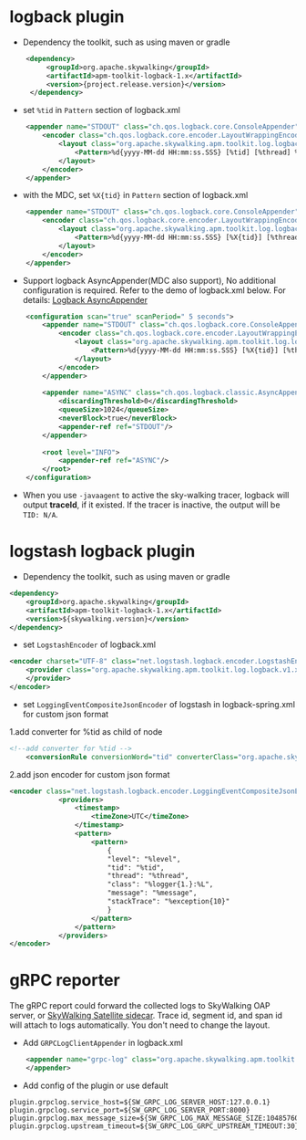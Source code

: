 # logback plugin
* Dependency the toolkit, such as using maven or gradle
```xml
    <dependency>
         <groupId>org.apache.skywalking</groupId>
         <artifactId>apm-toolkit-logback-1.x</artifactId>
         <version>{project.release.version}</version>
     </dependency>
```

* set `%tid` in `Pattern` section of logback.xml
```xml
    <appender name="STDOUT" class="ch.qos.logback.core.ConsoleAppender">
        <encoder class="ch.qos.logback.core.encoder.LayoutWrappingEncoder">
            <layout class="org.apache.skywalking.apm.toolkit.log.logback.v1.x.TraceIdPatternLogbackLayout">
                <Pattern>%d{yyyy-MM-dd HH:mm:ss.SSS} [%tid] [%thread] %-5level %logger{36} -%msg%n</Pattern>
            </layout>
        </encoder>
    </appender>
```

* with the MDC, set `%X{tid}` in `Pattern` section of logback.xml
```xml
    <appender name="STDOUT" class="ch.qos.logback.core.ConsoleAppender">
        <encoder class="ch.qos.logback.core.encoder.LayoutWrappingEncoder">
            <layout class="org.apache.skywalking.apm.toolkit.log.logback.v1.x.mdc.TraceIdMDCPatternLogbackLayout">
                <Pattern>%d{yyyy-MM-dd HH:mm:ss.SSS} [%X{tid}] [%thread] %-5level %logger{36} -%msg%n</Pattern>
            </layout>
        </encoder>
    </appender>
```


* Support logback AsyncAppender(MDC also support), No additional configuration is required. Refer to the demo of logback.xml below. For details: [Logback AsyncAppender](https://logback.qos.ch/manual/appenders.html#AsyncAppender)
```xml
    <configuration scan="true" scanPeriod=" 5 seconds">
        <appender name="STDOUT" class="ch.qos.logback.core.ConsoleAppender">
            <encoder class="ch.qos.logback.core.encoder.LayoutWrappingEncoder">
                <layout class="org.apache.skywalking.apm.toolkit.log.logback.v1.x.mdc.TraceIdMDCPatternLogbackLayout">
                    <Pattern>%d{yyyy-MM-dd HH:mm:ss.SSS} [%X{tid}] [%thread] %-5level %logger{36} -%msg%n</Pattern>
                </layout>
            </encoder>
        </appender>
    
        <appender name="ASYNC" class="ch.qos.logback.classic.AsyncAppender">
            <discardingThreshold>0</discardingThreshold>
            <queueSize>1024</queueSize>
            <neverBlock>true</neverBlock>
            <appender-ref ref="STDOUT"/>
        </appender>
    
        <root level="INFO">
            <appender-ref ref="ASYNC"/>
        </root>
    </configuration>
```

* When you use `-javaagent` to active the sky-walking tracer, logback will output **traceId**, if it existed. If the tracer is inactive, the output will be `TID: N/A`.

# logstash logback plugin

* Dependency the toolkit, such as using maven or gradle

```xml
<dependency>
    <groupId>org.apache.skywalking</groupId>
    <artifactId>apm-toolkit-logback-1.x</artifactId>
    <version>${skywalking.version}</version>
</dependency>
```

* set `LogstashEncoder` of logback.xml

```xml
<encoder charset="UTF-8" class="net.logstash.logback.encoder.LogstashEncoder">
    <provider class="org.apache.skywalking.apm.toolkit.log.logback.v1.x.logstash.TraceIdJsonProvider">
    </provider>
</encoder>
```

* set `LoggingEventCompositeJsonEncoder` of logstash in logback-spring.xml for custom json format

1.add converter for %tid as child of <configuration> node
```xml
<!--add converter for %tid -->
    <conversionRule conversionWord="tid" converterClass="org.apache.skywalking.apm.toolkit.log.logback.v1.x.LogbackPatternConverter"/>
```
2.add json encoder for custom json format

```xml
<encoder class="net.logstash.logback.encoder.LoggingEventCompositeJsonEncoder">
            <providers>
                <timestamp>
                    <timeZone>UTC</timeZone>
                </timestamp>
                <pattern>
                    <pattern>
                        {
                        "level": "%level",
                        "tid": "%tid",
                        "thread": "%thread",
                        "class": "%logger{1.}:%L",
                        "message": "%message",
                        "stackTrace": "%exception{10}"
                        }
                    </pattern>
                </pattern>
            </providers>
</encoder>
```

# gRPC reporter

The gRPC report could forward the collected logs to SkyWalking OAP server, or [SkyWalking Satellite sidecar](https://github.com/apache/skywalking-satellite). Trace id, segment id, and span id will attach to logs automatically. You don't need to change the layout.

* Add `GRPCLogClientAppender` in logback.xml

```xml
    <appender name="grpc-log" class="org.apache.skywalking.apm.toolkit.log.logback.v1.x.log.GRPCLogClientAppender">
    </appender>
```

*  Add config of the plugin or use default

```properties
plugin.grpclog.service_host=${SW_GRPC_LOG_SERVER_HOST:127.0.0.1}
plugin.grpclog.service_port=${SW_GRPC_LOG_SERVER_PORT:8000}
plugin.grpclog.max_message_size=${SW_GRPC_LOG_MAX_MESSAGE_SIZE:10485760}
plugin.grpclog.upstream_timeout=${SW_GRPC_LOG_GRPC_UPSTREAM_TIMEOUT:30}
```